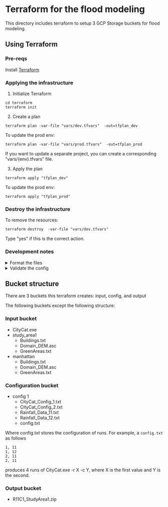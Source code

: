 # Terraform for the flood modeling

This directory includes terraform to setup 3 GCP Storage buckets for flood modeling.

## Using Terraform 
### Pre-reqs

Install [Terraform](https://developer.hashicorp.com/terraform/tutorials/aws-get-started/install-cli)

### Applying the infrastructure

1. Initialize Terraform
```
cd terraform
terraform init
```

2. Create a plan
```
terraform plan -var-file "vars/dev.tfvars"  -out=tfplan_dev
```

To update the prod env:
```
terraform plan -var-file "vars/prod.tfvars"  -out=tfplan_prod
```

If you want to update a separate project, you can create a corresponding "vars/{env}.tfvars" file.

3. Apply the plan
```
terraform apply "tfplan_dev"
```

To update the prod env:
```
terraform apply "tfplan_prod"
```

### Destroy the infrastructure
To remove the resources:
```
terraform destroy  -var-file "vars/dev.tfvars"                      
```

Type "yes" if this is the correct action.

### Development notes
<details>
  <summary>Format the files</summary>
```
terraform fmt
```
</details>

<details>
  <summary>Validate the config</summary>
```
terraform validate
```         

</details>

## Bucket structure
There are 3 buckets this terraform creates: input, config, and output

The following buckets except the following structure:

### Input bucket
- CityCat.exe
- study_area1
  - Buildings.txt
  - Domain_DEM.asc
  - GreenAreas.txt
- manhattan
  - Buildings.txt
  - Domain_DEM.asc
  - GreenAreas.txt

### Configuration bucket
- config 1
  - CityCat_Config_1.txt
  - CityCat_Config_2.txt
  - Rainfall_Data_11.txt
  - Rainfall_Data_12.txt
  - config.txt

Where config.txt stores the configuration of runs. For example, a `config.txt` as follows
```
1, 11
1, 12
2, 11
2, 11
```
produces 4 runs of CityCat.exe -r X -c Y, where X is the first value and Y is the second.

### Output bucket
  - R11C1_StudyArea1.zip


